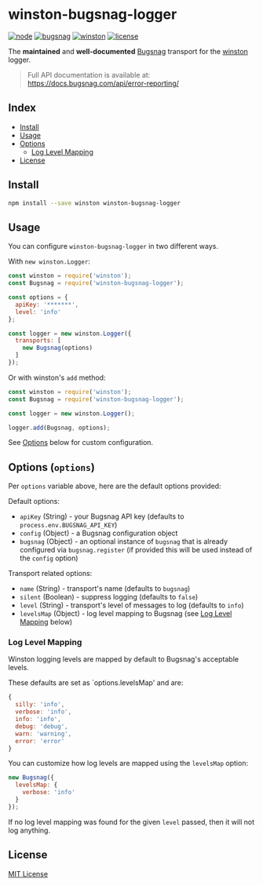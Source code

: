 
# winston-bugsnag-logger

[![node](https://img.shields.io/badge/node-4.8.4+-brightgreen.svg)][node-url]
[![bugsnag](https://img.shields.io/badge/bugsnag-1.x+-brightgreen.svg)][bugsnag-url]
[![winston](https://img.shields.io/badge/winston-2.x+-brightgreen.svg)][winston-url]
[![license](https://img.shields.io/github/license/niftylettuce/winston-bugsnag-logger.svg)][license-url]

The **maintained** and **well-documented** [Bugsnag](https://github.com/bugsnag/bugsnag-node) transport for the [winston](https://github.com/winstonjs/winston) logger.

> Full API documentation is available at: <https://docs.bugsnag.com/api/error-reporting/>

## Index

* [Install](#install)
* [Usage](#usage)
* [Options](#options-options)
  - [Log Level Mapping](#log-level-mapping)
* [License](#license)


## Install

```bash
npm install --save winston winston-bugsnag-logger
```


## Usage

You can configure `winston-bugsnag-logger` in two different ways.

With `new winston.Logger`:

```js
const winston = require('winston');
const Bugsnag = require('winston-bugsnag-logger');

const options = {
  apiKey: '*******',
  level: 'info'
};

const logger = new winston.Logger({
  transports: [
    new Bugsnag(options)
  ]
});
```

Or with winston's `add` method:

```js
const winston = require('winston');
const Bugsnag = require('winston-bugsnag-logger');

const logger = new winston.Logger();

logger.add(Bugsnag, options);
```

See [Options](#options-options) below for custom configuration.


## Options (`options`)

Per `options` variable above, here are the default options provided:

Default options:

* `apiKey` (String) - your Bugsnag API key (defaults to `process.env.BUGSNAG_API_KEY`)
* `config` (Object) - a Bugsnag configuration object
* `bugsnag` (Object) - an optional instance of `bugsnag` that is already configured via `bugsnag.register` (if provided this will be used instead of the `config` option)

Transport related options:

* `name` (String) - transport's name (defaults to `bugsnag`)
* `silent` (Boolean) - suppress logging (defaults to `false`)
* `level` (String) - transport's level of messages to log (defaults to `info`)
* `levelsMap` (Object) - log level mapping to Bugsnag (see [Log Level Mapping](#log-level-mapping) below)

### Log Level Mapping

Winston logging levels are mapped by default to Bugsnag's acceptable levels.

These defaults are set as `options.levelsMap' and are:

```js
{
  silly: 'info',
  verbose: 'info',
  info: 'info',
  debug: 'debug',
  warn: 'warning',
  error: 'error'
}
```

You can customize how log levels are mapped using the `levelsMap` option:

```js
new Bugsnag({
  levelsMap: {
    verbose: 'info'
  }
});
```

If no log level mapping was found for the given `level` passed, then it will not log anything.


## License

[MIT License][license-url]


[license-url]: LICENSE
[node-url]: https://nodejs.org
[bugsnag-url]: https://bugsnag.com
[winston-url]: https://github.com/winstonjs/winston
